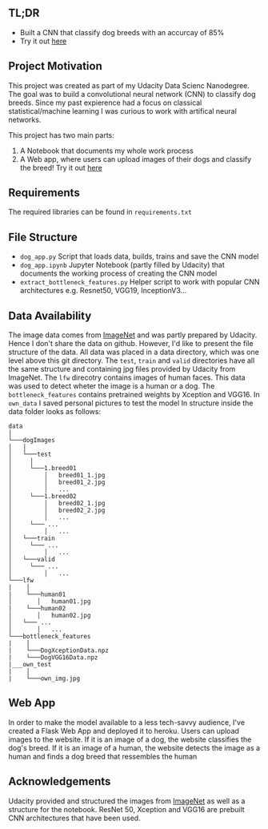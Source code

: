 ## TL;DR
*  Built a CNN that classify dog breeds with an accurcay of 85%
*  Try it out [here](https://dogbreedclassification.herokuapp.com)


## Project Motivation

This project was created as part of my Udacity Data Scienc Nanodegree. The goal was to build a convolutional neural network (CNN) to classify dog breeds. Since my past expierence had a focus on classical statistical/machine learning I was curious to work with artifical neural networks.

This project has two main parts:
1. A Notebook that documents my whole work process
2. A Web app, where users can upload images of their dogs and classify the breed! Try it out [here](https://dogbreedclassification.herokuapp.com)

## Requirements
The required libraries can be found in `requirements.txt`

## File Structure
*  `dog_app.py` Script that loads data, builds, trains and save the CNN model
*  `dog_app.ipynb` Jupyter Notebook (partly filled by Udacity) that documents the working process of creating the CNN model
* `extract_bottleneck_features.py` Helper script to work with popular CNN architectures e.g. Resnet50, VGG19, InceptionV3...

## Data Availability

The image data comes from [ImageNet](http://www.image-net.org) and was partly prepared by Udacity. Hence I don't share the data on github. However, I'd like to  present the file structure of the data. All data was placed in a data directory, which was one level above this git directory.
The `test`, `train` and `valid` directories have all the same structure and containing jpg files provided by Udacity from ImageNet.
The `lfw` direcotry contains images of human faces. This data was used to detect wheter the image is a human or a dog.
The `bottleneck_features` contains pretrained weights by Xception and VGG16. In `own_data` I saved personal pictures to test the model
In structure inside the data folder looks as follows:


```
data  
│
└───dogImages
│   │
│   └───test
│     │
│     └───1.breed01
│         │   breed01_1.jpg
│         │   breed01_2.jpg
│         │   ...
│     └───1.breed02
│         │   breed02_1.jpg
│         │   breed02_2.jpg
│         │   ...
│     └─── ...
│         │   ... 
│   └───train
│     └─── ...
│         │   ... 
│   └───valid
│     └─── ...
│         │   ... 
└───lfw
|    │   
|    └───human01
│       │   human01.jpg
|    └───human02
│       │   human02.jpg
│   └─── ...
│       │   ... 
└───bottleneck_features
|    │   
|    └───DogXceptionData.npz
|    └───DogVGG16Data.npz
|___own_test
|    │   
|    └───own_img.jpg
```

## Web App
In order to make the model available to a less tech-savvy audience, I've created a Flask Web App and deployed it to heroku.
Users can upload images to the website. If it is an image of a dog, the website classifies the dog's breed. If it is an image of a human, the website detects the image as a human and finds a dog breed that ressembles the human



## Acknowledgements
Udacity provided and structured the images from [ImageNet](http://www.image-net.org) as well as a structure for the notebook.
ResNet 50, Xception and VGG16 are prebuilt CNN architectures that have been used.
